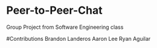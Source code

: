 # Peer-to-Peer-Chat
 Group Project from Software Engineering class

#Contributions
 Brandon Landeros
 Aaron Lee
 Ryan Aguilar
